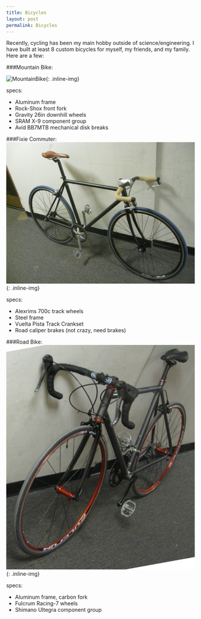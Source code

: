 ```yaml
---
title: Bicycles
layout: post
permalink: Bicycles
---
```


Recently, cycling has been my main hobby outside of science/engineering.  I have built at least 8 custom bicycles for myself, my friends, and my family.  Here are a few:

###Mountain Bike:

![MountainBike](/images/MoutainBike.JPG){: .inline-img}

specs:
- Aluminum frame
- Rock-Shox front fork
- Gravity 26in downhill wheels
- SRAM X-9 component group
- Avid BB7MTB mechanical disk breaks


###Fixie Commuter:
![Fixie](/images/Fixie00.jpg){: .inline-img}

specs:
- Alexrims 700c track wheels
- Steel frame
- Vuelta Pista Track Crankset
- Road caliper brakes (not crazy, need brakes)

###Road Bike:
![RoadBike](/images/RoadBike.jpg){: .inline-img}

specs:
- Aluminum frame, carbon fork
- Fulcrum Racing-7 wheels
- Shimano Ultegra component group
